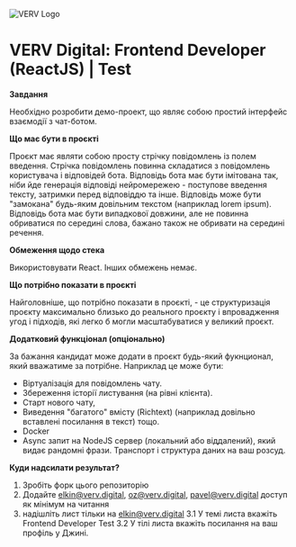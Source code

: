 ![VERV Logo](https://2255991123-files.gitbook.io/~/files/v0/b/gitbook-x-prod.appspot.com/o/spaces%2FTxIT9N3SEPM2m577v4go%2Fuploads%2FKaNm910IXFGPK8xcvPHO%2FVERV%20(6).png?alt=media&token=16a3d7af-dc27-42b0-b43a-588b7dfd7bd1)
# VERV Digital: Frontend Developer (ReactJS) | Test

**Завдання**

Необхідно розробити демо-проект, що являє собою простий інтерфейс взаємодії з чат-ботом.

**Що має бути в проєкті**

Проєкт має являти собою просту стрічку повідомлень із полем введення. Стрічка повідомлень повинна складатися з повідомлень користувача і відповідей бота. Відповідь бота має бути імітована так, ніби йде генерація відповіді нейромережею - поступове введення тексту, затримки перед відповіддю та інше. Відповідь може бути "замокана" будь-яким довільним текстом (наприклад lorem ipsum). Відповідь бота має бути випадкової довжини, але не повинна обриватися по середині слова, бажано також не обривати на середині речення.

**Обмеження щодо стека** 

Використовувати React. Інших обмежень немає.

**Що потрібно показати в проєкті**

Найголовніше, що потрібно показати в проєкті, - це структуризація проєкту максимально близько до реального проєкту і впровадження угод і підходів, які легко б могли масштабуватися у великий проєкт. 


**Додатковий функціонал (опціонально)**

За бажання кандидат може додати в проєкт будь-який фукнционал, який вважатиме за потрібне. Наприклад це може бути:
* Віртуалізація для повідомлень чату.
* Збереження історії листування (на рівні клієнта).
* Старт нового чату, 
* Виведення "багатого" вмісту (Richtext) (наприклад довільно вставлені посилання в текст) тощо.
* Docker
* Async запит на NodeJS сервер (локальний або віддалений), який видає рандомні фрази. Транспорт і структура даних на ваш розсуд.

**Куди надсилати результат?**
1. Зробіть форк цього репозиторію
2. Додайте elkin@verv.digital, oz@verv.digital, pavel@verv.digital доступ як мінімум на читання
3. надішліть лист тільки на elkin@verv.digital
3.1 У темі листа вкажіть Frontend Developer Test
3.2 У тілі листа вкажіть посилання на ваш профіль у Джині.


